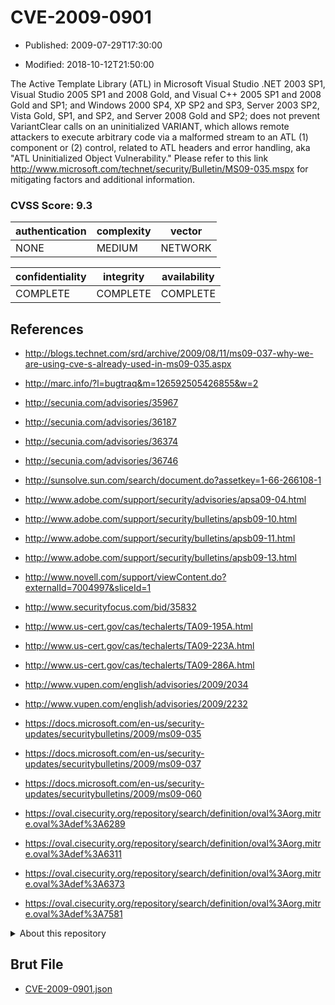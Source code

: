 # CVE-2009-0901

- Published: 2009-07-29T17:30:00

- Modified: 2018-10-12T21:50:00

The Active Template Library (ATL) in Microsoft Visual Studio .NET 2003 SP1, Visual Studio 2005 SP1 and 2008 Gold, and Visual C++ 2005 SP1 and 2008 Gold and SP1; and Windows 2000 SP4, XP SP2 and SP3, Server 2003 SP2, Vista Gold, SP1, and SP2, and Server 2008 Gold and SP2; does not prevent VariantClear calls on an uninitialized VARIANT, which allows remote attackers to execute arbitrary code via a malformed stream to an ATL (1) component or (2) control, related to ATL headers and error handling, aka "ATL Uninitialized Object Vulnerability." Please refer to this link http://www.microsoft.com/technet/security/Bulletin/MS09-035.mspx for mitigating factors and additional information.

### CVSS Score: **9.3**

| authentication | complexity | vector |
| --- | --- | --- |
| NONE | MEDIUM | NETWORK |

| confidentiality | integrity | availability |
| --- | --- | --- |
| COMPLETE | COMPLETE | COMPLETE |

## References

* http://blogs.technet.com/srd/archive/2009/08/11/ms09-037-why-we-are-using-cve-s-already-used-in-ms09-035.aspx

* http://marc.info/?l=bugtraq&m=126592505426855&w=2

* http://secunia.com/advisories/35967

* http://secunia.com/advisories/36187

* http://secunia.com/advisories/36374

* http://secunia.com/advisories/36746

* http://sunsolve.sun.com/search/document.do?assetkey=1-66-266108-1

* http://www.adobe.com/support/security/advisories/apsa09-04.html

* http://www.adobe.com/support/security/bulletins/apsb09-10.html

* http://www.adobe.com/support/security/bulletins/apsb09-11.html

* http://www.adobe.com/support/security/bulletins/apsb09-13.html

* http://www.novell.com/support/viewContent.do?externalId=7004997&sliceId=1

* http://www.securityfocus.com/bid/35832

* http://www.us-cert.gov/cas/techalerts/TA09-195A.html

* http://www.us-cert.gov/cas/techalerts/TA09-223A.html

* http://www.us-cert.gov/cas/techalerts/TA09-286A.html

* http://www.vupen.com/english/advisories/2009/2034

* http://www.vupen.com/english/advisories/2009/2232

* https://docs.microsoft.com/en-us/security-updates/securitybulletins/2009/ms09-035

* https://docs.microsoft.com/en-us/security-updates/securitybulletins/2009/ms09-037

* https://docs.microsoft.com/en-us/security-updates/securitybulletins/2009/ms09-060

* https://oval.cisecurity.org/repository/search/definition/oval%3Aorg.mitre.oval%3Adef%3A6289

* https://oval.cisecurity.org/repository/search/definition/oval%3Aorg.mitre.oval%3Adef%3A6311

* https://oval.cisecurity.org/repository/search/definition/oval%3Aorg.mitre.oval%3Adef%3A6373

* https://oval.cisecurity.org/repository/search/definition/oval%3Aorg.mitre.oval%3Adef%3A7581

<details>
<summary>About this repository</summary> 

  This repository is part of the project [Live Hack CVE](https://github.com/Live-Hack-CVE). Main website can be found [www.live-hack.org](https://www.live-hack.org) 
  
  Made by [Sn0wAlice](https://github.com/Sn0wAlice) for the people that care about security and need to have a feed of the latest CVEs. Hope you enjoy it, don't forget to star the repo and follow me on [Twitter](https://twitter.com/Sn0wAlice) and [Github](https://github.com/Sn0wAlice). And that is my [personnal website](https://www.alice-snow.me/)

  - [Home Page](https://github.com/Live-Hack-CVE)
  - [Framework](https://github.com/Live-Hack-CVE/cve-framework)
  - [CVE database](https://github.com/Live-Hack-CVE/full_database)
  - [Changelog](https://github.com/Live-Hack-CVE/Changelog)
</details>

## Brut File

* [CVE-2009-0901.json](https://raw.githubusercontent.com/Live-Hack-CVE/full_database/main/cves/2009/CVE-2009-0901.json)

